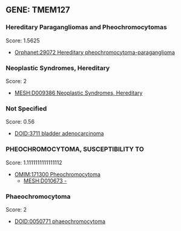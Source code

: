 
## GENE: TMEM127

### Hereditary Paragangliomas and Pheochromocytomas

Score: 1.5625

 * [Orphanet:29072 Hereditary pheochromocytoma-paraganglioma](http://beta.monarchinitiative.org/disease/Orphanet:29072)

### Neoplastic Syndromes, Hereditary

Score: 2

 * [MESH:D009386 Neoplastic Syndromes, Hereditary](http://beta.monarchinitiative.org/disease/MESH:D009386)

### Not Specified

Score: 0.56

 * [DOID:3711 bladder adenocarcinoma](http://beta.monarchinitiative.org/disease/DOID:3711)

### PHEOCHROMOCYTOMA, SUSCEPTIBILITY TO

Score: 1.1111111111111112

 * [OMIM:171300 Pheochromocytoma](http://beta.monarchinitiative.org/disease/OMIM:171300)
    * [MESH:D010673 -](http://beta.monarchinitiative.org/disease/MESH:D010673)

### Phaeochromocytoma

Score: 2

 * [DOID:0050771 phaeochromocytoma](http://beta.monarchinitiative.org/disease/DOID:0050771)

